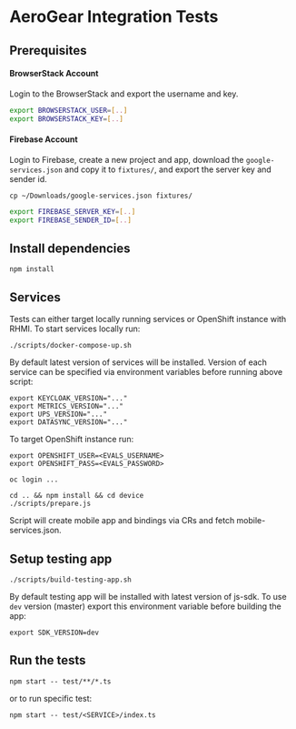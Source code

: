 # AeroGear Integration Tests

## Prerequisites

#### BrowserStack Account

Login to the BrowserStack and export the username and key.

```bash
export BROWSERSTACK_USER=[..]
export BROWSERSTACK_KEY=[..]
```

#### Firebase Account

Login to Firebase, create a new project and app, download the `google-services.json` and copy it to `fixtures/`, and export the server key and sender id.

```
cp ~/Downloads/google-services.json fixtures/
```

```bash
export FIREBASE_SERVER_KEY=[..]
export FIREBASE_SENDER_ID=[..]
```

## Install dependencies 

```
npm install
```

## Services

Tests can either target locally running services or OpenShift instance with RHMI. To start services locally run:

```
./scripts/docker-compose-up.sh
```

By default latest version of services will be installed. Version of each service can be specified via environment variables before running above script:

```
export KEYCLOAK_VERSION="..."
export METRICS_VERSION="..."
export UPS_VERSION="..."
export DATASYNC_VERSION="..."
```

To target OpenShift instance run:

```
export OPENSHIFT_USER=<EVALS_USERNAME>
export OPENSHIFT_PASS=<EVALS_PASSWORD>

oc login ...

cd .. && npm install && cd device
./scripts/prepare.js
```

Script will create mobile app and bindings via CRs and fetch mobile-services.json.

## Setup testing app

```
./scripts/build-testing-app.sh
```

By default testing app will be installed with latest version of js-sdk. To use `dev` version (master) export this environment variable before building the app:

```
export SDK_VERSION=dev
```

## Run the tests

```
npm start -- test/**/*.ts
```

or to run specific test:

```
npm start -- test/<SERVICE>/index.ts
```
